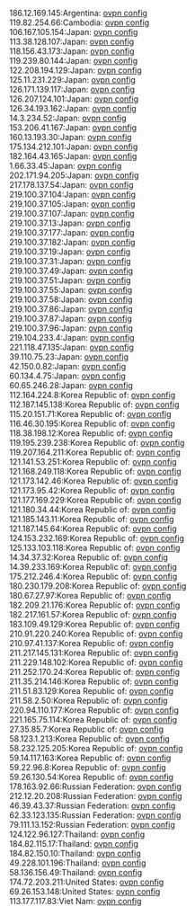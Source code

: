 186.12.169.145:Argentina: [ovpn config](vpn/186_12_169_145.ovpn)  
119.82.254.66:Cambodia: [ovpn config](vpn/119_82_254_66.ovpn)  
106.167.105.154:Japan: [ovpn config](vpn/106_167_105_154.ovpn)  
113.38.128.107:Japan: [ovpn config](vpn/113_38_128_107.ovpn)  
118.156.43.173:Japan: [ovpn config](vpn/118_156_43_173.ovpn)  
119.239.80.144:Japan: [ovpn config](vpn/119_239_80_144.ovpn)  
122.208.194.129:Japan: [ovpn config](vpn/122_208_194_129.ovpn)  
125.11.231.229:Japan: [ovpn config](vpn/125_11_231_229.ovpn)  
126.171.139.117:Japan: [ovpn config](vpn/126_171_139_117.ovpn)  
126.207.124.101:Japan: [ovpn config](vpn/126_207_124_101.ovpn)  
126.34.193.162:Japan: [ovpn config](vpn/126_34_193_162.ovpn)  
14.3.234.52:Japan: [ovpn config](vpn/14_3_234_52.ovpn)  
153.206.41.167:Japan: [ovpn config](vpn/153_206_41_167.ovpn)  
160.13.193.30:Japan: [ovpn config](vpn/160_13_193_30.ovpn)  
175.134.212.101:Japan: [ovpn config](vpn/175_134_212_101.ovpn)  
182.164.43.165:Japan: [ovpn config](vpn/182_164_43_165.ovpn)  
1.66.33.45:Japan: [ovpn config](vpn/1_66_33_45.ovpn)  
202.171.94.205:Japan: [ovpn config](vpn/202_171_94_205.ovpn)  
217.178.137.54:Japan: [ovpn config](vpn/217_178_137_54.ovpn)  
219.100.37.104:Japan: [ovpn config](vpn/219_100_37_104.ovpn)  
219.100.37.105:Japan: [ovpn config](vpn/219_100_37_105.ovpn)  
219.100.37.107:Japan: [ovpn config](vpn/219_100_37_107.ovpn)  
219.100.37.13:Japan: [ovpn config](vpn/219_100_37_13.ovpn)  
219.100.37.177:Japan: [ovpn config](vpn/219_100_37_177.ovpn)  
219.100.37.182:Japan: [ovpn config](vpn/219_100_37_182.ovpn)  
219.100.37.19:Japan: [ovpn config](vpn/219_100_37_19.ovpn)  
219.100.37.31:Japan: [ovpn config](vpn/219_100_37_31.ovpn)  
219.100.37.49:Japan: [ovpn config](vpn/219_100_37_49.ovpn)  
219.100.37.51:Japan: [ovpn config](vpn/219_100_37_51.ovpn)  
219.100.37.55:Japan: [ovpn config](vpn/219_100_37_55.ovpn)  
219.100.37.58:Japan: [ovpn config](vpn/219_100_37_58.ovpn)  
219.100.37.86:Japan: [ovpn config](vpn/219_100_37_86.ovpn)  
219.100.37.87:Japan: [ovpn config](vpn/219_100_37_87.ovpn)  
219.100.37.96:Japan: [ovpn config](vpn/219_100_37_96.ovpn)  
219.104.233.4:Japan: [ovpn config](vpn/219_104_233_4.ovpn)  
221.118.47.135:Japan: [ovpn config](vpn/221_118_47_135.ovpn)  
39.110.75.23:Japan: [ovpn config](vpn/39_110_75_23.ovpn)  
42.150.0.82:Japan: [ovpn config](vpn/42_150_0_82.ovpn)  
60.134.4.75:Japan: [ovpn config](vpn/60_134_4_75.ovpn)  
60.65.246.28:Japan: [ovpn config](vpn/60_65_246_28.ovpn)  
112.164.224.8:Korea Republic of: [ovpn config](vpn/112_164_224_8.ovpn)  
112.187.145.138:Korea Republic of: [ovpn config](vpn/112_187_145_138.ovpn)  
115.20.151.71:Korea Republic of: [ovpn config](vpn/115_20_151_71.ovpn)  
116.46.30.195:Korea Republic of: [ovpn config](vpn/116_46_30_195.ovpn)  
118.38.198.12:Korea Republic of: [ovpn config](vpn/118_38_198_12.ovpn)  
119.195.239.238:Korea Republic of: [ovpn config](vpn/119_195_239_238.ovpn)  
119.207.164.211:Korea Republic of: [ovpn config](vpn/119_207_164_211.ovpn)  
121.141.53.251:Korea Republic of: [ovpn config](vpn/121_141_53_251.ovpn)  
121.168.249.118:Korea Republic of: [ovpn config](vpn/121_168_249_118.ovpn)  
121.173.142.46:Korea Republic of: [ovpn config](vpn/121_173_142_46.ovpn)  
121.173.95.42:Korea Republic of: [ovpn config](vpn/121_173_95_42.ovpn)  
121.177.169.229:Korea Republic of: [ovpn config](vpn/121_177_169_229.ovpn)  
121.180.34.44:Korea Republic of: [ovpn config](vpn/121_180_34_44.ovpn)  
121.185.143.11:Korea Republic of: [ovpn config](vpn/121_185_143_11.ovpn)  
121.187.145.64:Korea Republic of: [ovpn config](vpn/121_187_145_64.ovpn)  
124.153.232.169:Korea Republic of: [ovpn config](vpn/124_153_232_169.ovpn)  
125.133.103.118:Korea Republic of: [ovpn config](vpn/125_133_103_118.ovpn)  
14.34.37.32:Korea Republic of: [ovpn config](vpn/14_34_37_32.ovpn)  
14.39.233.169:Korea Republic of: [ovpn config](vpn/14_39_233_169.ovpn)  
175.212.246.4:Korea Republic of: [ovpn config](vpn/175_212_246_4.ovpn)  
180.230.179.208:Korea Republic of: [ovpn config](vpn/180_230_179_208.ovpn)  
180.67.27.97:Korea Republic of: [ovpn config](vpn/180_67_27_97.ovpn)  
182.209.21.176:Korea Republic of: [ovpn config](vpn/182_209_21_176.ovpn)  
182.217.161.57:Korea Republic of: [ovpn config](vpn/182_217_161_57.ovpn)  
183.109.49.129:Korea Republic of: [ovpn config](vpn/183_109_49_129.ovpn)  
210.91.220.240:Korea Republic of: [ovpn config](vpn/210_91_220_240.ovpn)  
210.97.41.137:Korea Republic of: [ovpn config](vpn/210_97_41_137.ovpn)  
211.217.145.131:Korea Republic of: [ovpn config](vpn/211_217_145_131.ovpn)  
211.229.148.102:Korea Republic of: [ovpn config](vpn/211_229_148_102.ovpn)  
211.252.170.24:Korea Republic of: [ovpn config](vpn/211_252_170_24.ovpn)  
211.35.214.146:Korea Republic of: [ovpn config](vpn/211_35_214_146.ovpn)  
211.51.83.129:Korea Republic of: [ovpn config](vpn/211_51_83_129.ovpn)  
211.58.2.50:Korea Republic of: [ovpn config](vpn/211_58_2_50.ovpn)  
220.94.110.177:Korea Republic of: [ovpn config](vpn/220_94_110_177.ovpn)  
221.165.75.114:Korea Republic of: [ovpn config](vpn/221_165_75_114.ovpn)  
27.35.85.7:Korea Republic of: [ovpn config](vpn/27_35_85_7.ovpn)  
58.123.1.213:Korea Republic of: [ovpn config](vpn/58_123_1_213.ovpn)  
58.232.125.205:Korea Republic of: [ovpn config](vpn/58_232_125_205.ovpn)  
59.14.117.163:Korea Republic of: [ovpn config](vpn/59_14_117_163.ovpn)  
59.22.96.8:Korea Republic of: [ovpn config](vpn/59_22_96_8.ovpn)  
59.26.130.54:Korea Republic of: [ovpn config](vpn/59_26_130_54.ovpn)  
178.163.92.66:Russian Federation: [ovpn config](vpn/178_163_92_66.ovpn)  
212.12.20.208:Russian Federation: [ovpn config](vpn/212_12_20_208.ovpn)  
46.39.43.37:Russian Federation: [ovpn config](vpn/46_39_43_37.ovpn)  
62.33.123.135:Russian Federation: [ovpn config](vpn/62_33_123_135.ovpn)  
79.111.13.152:Russian Federation: [ovpn config](vpn/79_111_13_152.ovpn)  
124.122.96.127:Thailand: [ovpn config](vpn/124_122_96_127.ovpn)  
184.82.115.17:Thailand: [ovpn config](vpn/184_82_115_17.ovpn)  
184.82.150.10:Thailand: [ovpn config](vpn/184_82_150_10.ovpn)  
49.228.101.196:Thailand: [ovpn config](vpn/49_228_101_196.ovpn)  
58.136.156.49:Thailand: [ovpn config](vpn/58_136_156_49.ovpn)  
174.72.203.211:United States: [ovpn config](vpn/174_72_203_211.ovpn)  
69.26.153.148:United States: [ovpn config](vpn/69_26_153_148.ovpn)  
113.177.117.83:Viet Nam: [ovpn config](vpn/113_177_117_83.ovpn)  

